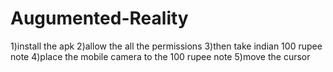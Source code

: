 # Augumented-Reality
1)install the apk
2)allow the all the permissions
3)then take indian 100 rupee note
4)place the mobile camera to the 100 rupee note
5)move the cursor
